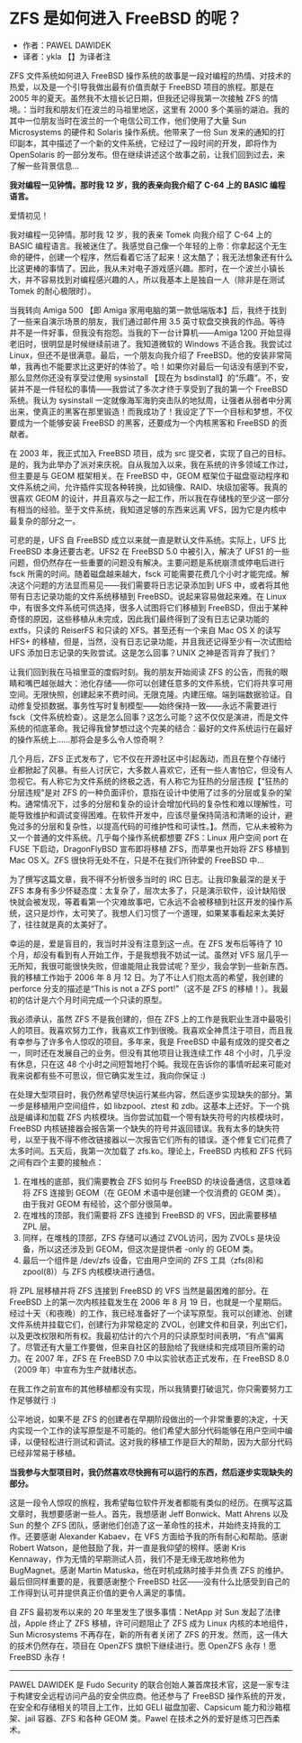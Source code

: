 # ZFS 是如何进入 FreeBSD 的呢？

- 作者：PAWEL DAWIDEK
- 译者：ykla 【】为译者注

ZFS 文件系统如何进入 FreeBSD 操作系统的故事是一段对编程的热情、对技术的热爱，以及是一个引导我做出最有价值贡献于 FreeBSD 项目的旅程。那是在 2005 年的夏天。虽然我不太擅长记日期，但我还记得我第一次接触 ZFS 的情境。：当时我和朋友们在波兰的马祖里地区，这里有 2000 多个美丽的湖泊。我的其中一位朋友当时在波兰的一个电信公司工作，他们使用了大量 Sun Microsystems 的硬件和 Solaris 操作系统。他带来了一份 Sun 发来的通知的打印副本，其中描述了一个新的文件系统，它经过了一段时间的开发，即将作为 OpenSolaris 的一部分发布。但在继续讲述这个故事之前，让我们回到过去，来了解一些背景信息...

**我对编程一见钟情。那时我 12 岁，我的表亲向我介绍了 C-64 上的 BASIC 编程语言。**

爱情初见！

我对编程一见钟情。那时我 12 岁，我的表亲 Tomek 向我介绍了 C-64 上的 BASIC 编程语言。我被迷住了。我感觉自己像一个年轻的上帝：你拿起这个无生命的硬件，创建一个程序，然后看着它活了起来！这太酷了；我无法想象还有什么比这更棒的事情了。因此，我从未对电子游戏感兴趣。那时，在一个波兰小镇长大，并不容易找到对编程感兴趣的人，所以我基本上是独自一人（除非是在测试 Tomek 的耐心极限时）。

当我转向 Amiga 500 【即 Amiga 家用电脑的第一款低端版本】后，我终于找到了一些来自演示场景的朋友，我们通过邮件用 3.5 英寸软盘交换我的作品。等待并不是一件好事，但我没有抱怨。当我的下一台计算机——Amiga 1200 开始显得老旧时，很明显是时候继续前进了。我知道微软的 Windows 不适合我。我尝试过 Linux，但还不是很满意。最后，一个朋友向我介绍了 FreeBSD。他的安装非常简单，我再也不能要求比这更好的体验了。哈！如果你对最后一句话没有感到不安，那么显然你还没有享受过使用 sysinstall 【现在为 bsdinstall】的“乐趣”。不，安装并不是一件轻松的事情——我尝试了多次才终于享受到了我的第一个 FreeBSD 系统。我认为 sysinstall 一定就像海军海豹突击队的地狱周，让强者从弱者中分离出来，使真正的黑客在那里锻造！而我成功了！我设定了下一个目标和梦想，不仅要成为一个能够安装 FreeBSD 的黑客，还要成为一个内核黑客和 FreeBSD 的贡献者。

在 2003 年，我正式加入 FreeBSD 项目，成为 src 提交者，实现了自己的目标。是的，我为此举办了派对来庆祝。自从我加入以来，我在系统的许多领域工作过，但主要是与 GEOM 框架相关。在 FreeBSD 中，GEOM 框架位于磁盘驱动程序和文件系统之间，允许插件实现各种转换，比如镜像、RAID、块级加密等。我真的很喜欢 GEOM 的设计，并且喜欢与之一起工作，所以我在存储栈的至少这一部分有相当的经验。至于文件系统，我知道足够的东西来远离 VFS，因为它是内核中最复杂的部分之一。

可悲的是，UFS 自 FreeBSD 成立以来就一直是默认文件系统。实际上，UFS 比 FreeBSD 本身还要古老。UFS2 在 FreeBSD 5.0 中被引入，解决了 UFS1 的一些问题，但仍然存在一些重要的问题没有解决。主要问题是系统崩溃或停电后进行 fsck 所需的时间。随着磁盘越来越大，fsck 可能需要花费几个小时才能完成。解决这个问题的方法显而易见——我们需要将日志记录添加到 UFS 中，或者将其他带有日志记录功能的文件系统移植到 FreeBSD。说起来容易做起来难。在 Linux 中，有很多文件系统可供选择，很多人试图将它们移植到 FreeBSD，但出于某种奇怪的原因，这些移植从未完成，因此我们最终得到了没有日志记录功能的 extfs，只读的 ReiserFS 和只读的 XFS。甚至还有一个来自 Mac OS X 的读写 HFS+ 的移植，但是，当然，没有日志记录功能，并且我还记得至少有一次试图给 UFS 添加日志记录的失败尝试。这是怎么回事？UNIX 之神是否背弃了我们？

让我们回到我在马祖里亚的度假时刻。我的朋友开始阅读 ZFS 的公告，而我的眼睛和嘴巴越张越大：池化存储——你可以创建任意多的文件系统，它们将共享可用空间。无限快照，创建起来不费时间。无限克隆。内建压缩。端到端数据验证。自动修复受损数据。事务性写时复制模型——始终保持一致——永远不需要进行 fsck（文件系统检查）。这是怎么回事？这怎么可能？这不仅仅是演进，而是文件系统的彻底革命。我记得我曾梦想过这个完美的结合：最好的文件系统运行在最好的操作系统上……那将会是多么令人惊奇啊？

几个月后，ZFS 正式发布了，它不仅在开源社区中引起轰动，而且在整个存储行业都掀起了风暴。有些人讨厌它，大多数人喜欢它，还有一些人害怕它，但没有人忽视它。有人称它为文件系统的终极之选，有人称它为狂热的分层违规【"狂热的分层违规"是对 ZFS 的一种负面评价，意指在设计中使用了过多的分层或复杂的架构。通常情况下，过多的分层和复杂的设计会增加代码的复杂性和难以理解性，可能导致维护和调试变得困难。在软件开发中，应该尽量保持简洁和清晰的设计，避免过多的分层和复杂性，以提高代码的可维护性和可读性。】。然而，它从未被称为又一个普通的文件系统。几乎每个操作系统都想要 ZFS：Linux 用户空间 port 在 FUSE 下启动，DragonFlyBSD 宣布即将移植 ZFS，而苹果也开始将 ZFS 移植到 Mac OS X。ZFS 很快将无处不在，只是不在我们所钟爱的 FreeBSD 中...

为了撰写这篇文章，我不得不分析很多当时的 IRC 日志。让我印象最深的是关于 ZFS 本身有多少怀疑态度：太复杂了，层次太多了，只是演示软件，设计缺陷很快就会被发现，等着看第一个灾难故事吧，它永远不会被移植到社区开发的操作系统，这只是炒作，太可笑了。我想人们习惯了一个道理，如果某事看起来太美好了，往往就是真的太美好了。

幸运的是，爱是盲目的，我当时并没有注意到这一点。在 ZFS 发布后等待了 10 个月，却没有看到有人开始工作，于是我想我不妨试一试。虽然对 VFS 层几乎一无所知，我很可能很快失败，但谁能阻止我尝试呢？至少，我会学到一些新东西。我的移植工作始于 2006 年 8 月 12 日。为了不让人们抱太高的希望，我创建的 perforce 分支的描述是“This is not a ZFS port!”（这不是 ZFS 的移植！）。我最初的估计是六个月时间完成一个只读的原型。

我必须承认，虽然 ZFS 不是我创建的，但在 ZFS 上的工作是我职业生涯中最吸引人的项目。我喜欢努力工作，我喜欢工作到很晚。我喜欢全神贯注于项目，而且我有幸参与了许多令人惊叹的项目。多年来，我是 FreeBSD 中最有成效的提交者之一，同时还在发展自己的业务。但没有其他项目让我连续工作 48 个小时，几乎没有休息，只在这 48 个小时之间短暂地打个盹。我现在告诉你的事情听起来可能对我来说都有些不可思议，但它确实发生过，我向你保证 :)

在处理大型项目时，我仍然希望尽快运行某些内容，然后逐步实现缺失的部分。第一步是移植用户空间组件，如 libzpool、ztest 和 zdb。这基本上还好。下一个挑战是编译和加载 ZFS 内核模块。当你尝试加载一个带有缺失符号的内核模块时，FreeBSD 内核链接器会报告第一个缺失的符号并返回错误。我有太多的缺失符号，以至于我不得不修改链接器以一次报告它们所有的错误。逐个修复它们花费了太多时间。五天后，我第一次加载了 zfs.ko。理论上，FreeBSD 内核和 ZFS 代码之间有四个主要的接触点：

1. 在堆栈的底部，我们需要教会 ZFS 如何与 FreeBSD 的块设备通信，这意味着将 ZFS 连接到 GEOM（在 GEOM 术语中是创建一个仅消费的 GEOM 类）。由于我对 GEOM 有经验，这个部分很简单。
2. 在堆栈的顶部，我们需要将 ZFS 连接到 FreeBSD 的 VFS，因此需要移植 ZPL 层。
3. 同样，在堆栈的顶部，ZFS 存储可以通过 ZVOL访问，因为 ZVOLs 是块设备，所以这还涉及到 GEOM，但这次是提供者 -only 的 GEOM 类。
4. 最后一个组件是 /dev/zfs 设备，它由用户空间的 ZFS 工具（zfs(8)和 zpool(8)）与 ZFS 内核模块进行通信。

将 ZPL 层移植并将 ZFS 连接到 FreeBSD 的 VFS 当然是最困难的部分。在 FreeBSD 上的第一次内核挂载发生在 2006 年 8 月 19 日，也就是一个星期后。经过十天（和夜晚）的工作，我已经准备好了一个读写原型。我可以创建池、创建文件系统并挂载它们，创建行为非常稳定的 ZVOL，创建文件和目录，列出它们，以及更改权限和所有权。我最初估计的六个月的只读原型时间表明，“有点”偏离了。尽管还有大量工作要做，但来自社区的鼓励给了我继续和完成项目所需的动力。在 2007 年，ZFS 在 FreeBSD 7.0 中以实验状态正式发布，在 FreeBSD 8.0（2009 年）中宣布为生产就绪状态。

在我工作之前宣布的其他移植都没有实现，所以我猜要打破诅咒，你只需要努力工作足够就行 :)

公平地说，如果不是 ZFS 的创建者在早期阶段做出的一个非常重要的决定，十天内实现一个工作的读写原型是不可能的。他们希望大部分代码能够在用户空间中编译，以便轻松进行测试和调试。这对我的移植工作是巨大的帮助，因为大部分代码已经非常易于移植。

**当我参与大型项目时，我仍然喜欢尽快拥有可以运行的东西，然后逐步实现缺失的部分。**

这是一段令人惊叹的旅程，我希望每位软件开发者都能有类似的经历。在撰写这篇文章时，我想要感谢一些人。首先，我想感谢 Jeff Bonwick、Matt Ahrens 以及 Sun 的整个 ZFS 团队，感谢他们创造了这一革命性的技术，并始终支持我的工作。还要感谢 Alexander Kabaev，在 VFS 方面给予我的所有耐心和帮助。感谢 Robert Watson，是他鼓励了我，并一直是我仰望的榜样。感谢 Kris Kennaway，作为无情的早期测试人员，我们不是无缘无故地称他为 BugMagnet。感谢 Martin Matuska，他在时机成熟时接手并负责 ZFS 的维护。最后但同样重要的是，我要感谢整个 FreeBSD 社区——没有什么比感受到自己的工作得到认可并提供真正价值的更令人满足的事情。

自 ZFS 最初发布以来的 20 年里发生了很多事情：NetApp 对 Sun 发起了法律战，Apple 终止了 ZFS 移植，许可问题阻止了 ZFS 成为 Linux 内核的本地组件，Sun Microsystems 不再存在，新的所有者关闭了 ZFS 的开发。然而，这一伟大的技术仍然存在，项目在 OpenZFS 旗帜下继续进行。愿 OpenZFS 永存！愿 FreeBSD 永存！

---

PAWEL DAWIDEK 是 Fudo Security 的联合创始人兼首席技术官，这是一家专注于构建安全远程访问产品的安全供应商。他还参与了 FreeBSD 操作系统的开发，在安全和存储相关的项目上工作，比如 GELI 磁盘加密、Capsicum 能力和沙箱框架、jail 容器、ZFS 和各种 GEOM 类。Pawel 在技术之外的爱好是练习巴西柔术。
